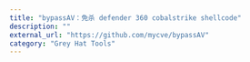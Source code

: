 ```yaml
---
title: "bypassAV：免杀 defender 360 cobalstrike shellcode"
description: ""
external_url: "https://github.com/mycve/bypassAV"
category: "Grey Hat Tools"
---
```

